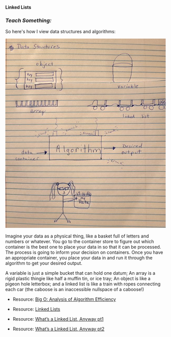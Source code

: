 #### Linked Lists

### _Teach Something:_ 

So here's how I view data structures and algorithms:

![DSA through my artistically-challenged eyes](DSA.jpg)

Imagine your data as a physical thing, like a basket full of letters and numbers or whatever. You go to the container store to figure out which container is the best one to place your data in so that it can be processed. The process is going to inform your decision on containers. Once you have an appropriate container, you place your data in and run it through the algorithm to get your desired output.

A variable is just a simple bucket that can hold one datum;
An array is a rigid plastic thingie like half a muffin tin, or ice tray;
An object is like a pigeon hole letterbox; and 
a linked list is like a train with ropes connecting each car (the caboose is an inaccessible nullspace of a caboose!)

* Resource: [Big O: Analysis of Algorithm Efficiency](https://codefellows.github.io/common_curriculum/data_structures_and_algorithms/Code_401/class-05/resources/big_oh.html)

* Resource: [Linked Lists](https://codefellows.github.io/common_curriculum/data_structures_and_algorithms/Code_401/class-05/resources/singly_linked_list.html)
* Resource: [What’s a Linked List, Anyway pt1](https://medium.com/basecs/whats-a-linked-list-anyway-part-1-d8b7e6508b9d)
* Resource: [What’s a Linked List, Anyway pt2](https://medium.com/basecs/whats-a-linked-list-anyway-part-2-131d96f71996)